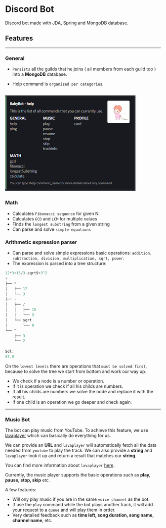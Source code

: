 # Discord Bot
Discord bot made with [JDA](https://github.com/DV8FromTheWorld/JDA), Spring and MongoDB database.


## Features
---
### General

* `Persists` all the guilds that he joins ( all members from each guild too ) into a **MongoDB** database.

* Help command is `organized per categories`.

 ![help_command image](https://github.com/giuraionut/discord-bot/blob/main/github_resources/help_command.png)
---
### Math
* Calculates `Fibonacci sequence` for given N
* Calculates `GCD` and `LCM` for multiple values
* Finds the `longest substring` from a given string
* Can parse and solve `simple equations`

### Arithmetic expression parser
* Can parse and solve simple expressions basic operations: `addition, subtraction, division, multiplication, sqrt, power`.
* The expression is parsed into a tree structure:
```java
12*3+15/3-sqrt9+3^2
+
├── *
│   ├── 12
│   └── 3
├── -
│   ├── /
│   │   ├── 15
│   │   └── 3
│   └── sqrt
│       └── 9
└── ^
    ├── 3
    └── 2

Sol:
47.0
```
On the `lowest levels` there are operations that `must be solved first`, because to solve the tree we start from bottom and work our way up.
* We check if a node is a number or operation. 
* If it is operation we check if all his childs are numbers. 
* If all his childs are numbers we solve the node and replace it with the result. 
* If one child is an operation we go deeper and check again.
---
### Music Bot
The bot can play music from YouTube. To achieve this feature, we use [lavaplayer](https://github.com/sedmelluq/lavaplayer) which can basically do everything for us.

We can provide an **URL** and `lavaplayer` will automatically fetch all the data needed from `youtube` to play the track.
We can also provide a **string** and `lavaplayer` look it up and return a result that matches our **string**.

You can find more information about `lavaplayer` [here](https://github.com/sedmelluq/lavaplayer).

Currently, the music player supports the basic operations such as **play, pause, stop, skip** etc.

A few features:
* Will ony play music if you are in the same `voice channel` as the bot.
* If use the `play` command while the bot plays another track, it will add your request to a `queue` and will play them in order.
* Very detailed feedback such as **time left, song duration, song name, channel name**, etc.
